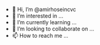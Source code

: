 - 👋 Hi, I’m @amirhoseincvc
- 👀 I’m interested in ...
- 🌱 I’m currently learning ...
- 💞️ I’m looking to collaborate on ...
- 📫 How to reach me ...

<!---
amirhoseincvc/amirhoseincvc is a ✨ special ✨ repository because its `README.md` (this file) appears on your GitHub profile.
You can click the Preview link to take a look at your changes.
--->
